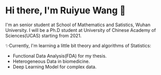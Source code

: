 # Hi there, I'm Ruiyue Wang 👋
I'm an senior student at School of Mathematics and Satistics, Wuhan University.
I will be a Ph.D student at University of Chinese Academy of Sciences(UCAS) starting from 2021.

✨Currently, I'm learning a little bit theory and algorithms of Statistics:

- Functional Data Analysis(FDA) for my thesis.
- Heterogeneous Data in biomedicine.
- Deep Learning Model for complex data.

